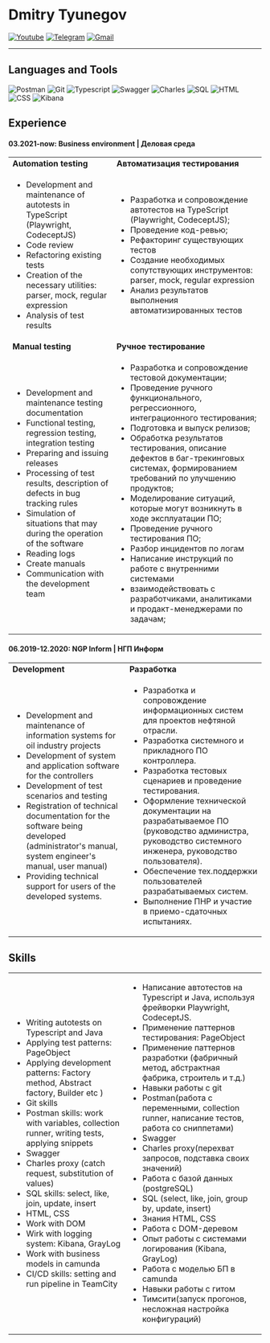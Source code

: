 # Dmitry Tyunegov

[![Youtube](https://img.shields.io/badge/Youtube-090909?style=for-the-badge&logo=Youtube&logoColor=FF0000)](https://www.youtube.com/@qa6592) [![Telegram](https://img.shields.io/badge/Telegram-090909?style=for-the-badge&logo=Telegram)](https://t.me/Dtyunegov) [![Gmail](https://img.shields.io/badge/Email-090909?style=for-the-badge&logo=Gmail)](mailto:dtyunegov@gmail.com)
***
## Languages and Tools

![Postman](https://img.shields.io/badge/Postman-FFDF18?style=for-the-badge&logo=Postman) ![Git](https://img.shields.io/badge/Git-181717?style=for-the-badge&logo=GIT) ![Typescript](https://img.shields.io/badge/Typescript-003A70?style=for-the-badge&logo=Typescript) ![Swagger](https://img.shields.io/badge/Swagger-grey?style=for-the-badge&logo=Swagger) ![Charles](https://img.shields.io/badge/Charles-FABF15?style=for-the-badge) ![SQL](https://img.shields.io/badge/SQL-d5d5d5?style=for-the-badge&logo=PostgreSQL) ![HTML](https://img.shields.io/badge/HTML-24223A?style=for-the-badge&logo=HTML5) ![CSS](https://img.shields.io/badge/CSS-1572B6?style=for-the-badge&logo=CSS3) ![Kibana](https://img.shields.io/badge/Kibana-005571?style=for-the-badge&logo=Kibana)

## Experience
    
#### 03.2021-now: Business environment | Деловая среда
    
<table>
    <tr>
        <td><b>Automation testing<b></b></td>
        <td><b>Автоматизация тестирования<b></b></td>
    </tr>
    <tr>
        <td>
            <ul>
                <li>Development and maintenance of autotests in TypeScript (Playwright, CodeceptJS)</li>
                <li>Code review</li>
                <li>Refactoring existing tests</li>
                <li>Creation of the necessary utilities: parser, mock, regular expression</li>
                <li>Analysis of test results</li>
            </ul>
        </td>
        <td>
            <ul>
                <li> Разработка и сопровождение автотестов на TypeScript (Playwright, CodeceptJS);</li>
                <li> Проведение код-ревью;</li>
                <li> Рефакторинг существующих тестов</li>
                <li> Создание необходимых сопутствующих инструментов: parser, mock, regular expression</li>
                <li> Анализ результатов выполнения автоматизированных тестов</li>
            </ul>
        </td>
    </tr>
    <tr>
        <td><b>Manual testing<b></b></td>
        <td><b>Ручное тестирование<b></b></td>
    </tr>
    <tr>
        <td>
            <ul>
                    <li> Development and maintenance testing documentation</li>
                    <li> Functional testing, regression testing, integration testing</li>
                    <li> Preparing and issuing releases</li>
                    <li> Processing of test results, description of defects in bug tracking rules</li>
                    <li> Simulation of situations that may during the operation of the software</li>
                    <li> Reading logs</li>
                    <li> Create manuals</li>
                    <li> Communication with the development team</li>
            </ul>
        </td>
        <td>
            <ul>
                <li> Разработка и сопровождение тестовой документации;</li>
                <li> Проведение ручного функционального, регрессионного, интеграционного тестирования;</li>
                <li> Подготовка и выпуск релизов;</li>
                <li> Обработка результатов тестирования, описание дефектов в баг-трекинговых системах, формированием требований по улучшению продуктов;</li>
                <li> Моделирование ситуаций, которые могут возникнуть в ходе эксплуатации ПО;</li>
                <li> Проведение ручного тестирования ПО;</li>
                <li> Разбор инцидентов по логам</li>
                <li> Написание инструкций по работе с внутренними системами</li>
                <li> взаимодействовать с разработчиками, аналитиками и продакт-менеджерами по задачам;</li>
            </ul>
        </td>
    </tr>
</table>  

#### 06.2019-12.2020: NGP Inform | НГП Информ

<table>
    <tr>
        <td><b>Development<b></b></td>
        <td><b>Разработка<b></b></td>
    </tr>
            <td>
                <ul>
                        <li> Development and maintenance of information systems for oil industry projects</li>
                        <li> Development of system and application software for the controllers</li>
                        <li> Development of test scenarios and testing</li>
                        <li> Registration of technical documentation for the software being developed (administrator's manual, system engineer's manual, user manual)</li>
                        <li> Providing technical support for users of the developed systems.</li>
                </ul>
            </td>
            <td>
                <ul>
                <li> Разработка и сопровождение информационных систем для проектов нефтяной отрасли.</li>
                <li> Разработка системного и прикладного ПО контроллера.</li>
                <li> Разработка тестовых сценариев и проведение тестирования.</li>
                <li> Оформление технической документации на разрабатываемое ПО (руководство администра, руководство системного инженера, руководство пользователя).</li>
                <li> Обеспечение тех.поддержки пользователей разрабатываемых систем.</li>
                <li> Выполнение ПНР и участие в приемо-сдаточных испытаниях.</li>
                </ul>
            </td>
        </tr>
</table>

## Skills

<table>
    <tr>
        <td>
            <ul>
                <li>
                    Writing autotests on Typescript and Java
                </li>
                <li> Applying test patterns: PageObject</li>
                <li> Applying development patterns: Factory method, Abstract factory, Builder etc )</li>
                <li> Git skills</li>
                <li> Postman skills: work with variables, collection runner, writing tests, applying snippets</li>
                <li> Swagger</li>
                <li> Charles proxy (catch request, substitution of values)</li>
                <li> SQL skills: select, like, join, update, insert</li>
                <li> HTML, CSS</li>
                <li> Work with DOM</li>
                <li> Wirk with logging system: Kibana, GrayLog</li>
                <li> Work with business models in camunda</li>
                <li> CI/CD skills: setting and run pipeline in TeamCity</li>
            </ul>
        </td>
        <td>
            <ul>
            <li> Написание автотестов на Typescript и Java, используя фрейворки Playwright, CodeceptJS.</li>
<li> Применение паттернов тестирования: PageObject</li>
<li> Применение паттернов разработки (фабричный метод, абстрактная фабрика, строитель и т.д.)</li>
<li> Навыки работы с git</li>
<li> Postman(работа с переменными, collection runner, написание тестов, работа со сниппетами)</li>
<li> Swagger</li>
<li> Charles proxy(перехват запросов, подставка своих значений)
<li> Работа с базой данных (postgreSQL)</li>
<li> SQL (select, like, join, group by, update, insert)</li>
<li> Знания HTML, CSS</li>
<li> Работа с DOM-деревом</li>
<li> Опыт работы с системами логирования (Kibana, GrayLog)</li>
<li> Работа с моделью БП в camunda</li>
<li> Навыки работы с гитом</li>
<li> Тимсити(запуск прогонов, несложная настройка конфигураций)</li>
            </ul>
        </td>
    </tr>
</table>
